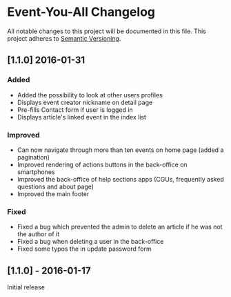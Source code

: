 # Event-You-All Changelog
All notable changes to this project will be documented in this file.
This project adheres to [Semantic Versioning](http://semver.org/).

## [1.1.0] 2016-01-31
### Added
- Added the possibility to look at other users profiles
- Displays event creator nickname on detail page
- Pre-fills Contact form if user is logged in
- Displays article's linked event in the index list

### Improved
- Can now navigate through more than ten events on home page (added a pagination)
- Improved rendering of actions buttons in the back-office on smartphones
- Improved the back-office of help sections apps (CGUs, frequently asked questions and about page)
- Improved the main footer

### Fixed
- Fixed a bug which prevented the admin to delete an article if he was not the author of it
- Fixed a bug when deleting a user in the back-office
- Fixed some typos the in update password form

## [1.1.0] - 2016-01-17
Initial release
